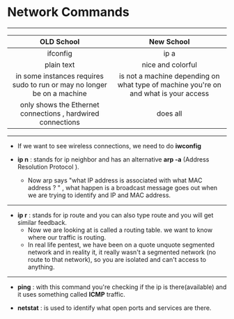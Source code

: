 # Network Commands

---

|                             **OLD School**                              |                                    **New School**                                    |
|:-----------------------------------------------------------------------:|:------------------------------------------------------------------------------------:|
|                                ifconfig                                 |                                         ip a                                         |
|                               plain text                                |                                  nice and colorful                                   |
| in some instances requires sudo to run or may no longer be on a machine | is not a machine depending on what type of machine you're on and what is your access |
|                         only shows the Ethernet connections , hardwired connections                         | does all                                                                                     |

---

- If we want to see wireless connections, we need to do **iwconfig** 

- **ip n** : stands for ip neighbor and has an alternative **arp -a** (Address Resolution Protocol ).
	- Now arp says "what IP address is associated with what MAC address ? " , what happen is a broadcast message goes out when we are trying to identify and IP and MAC address.

---

- **ip r** : stands for ip route and you can also type route and you will get similar feedback.
	- Now we are looking at is called a routing table. we want to know where our traffic is routing. 
	- In real life pentest,  we have been on a quote unquote segmented network and in reality it, it really wasn't a segmented network (no route to that network), so you are isolated and can't access to anything.

---

- **ping** : with this command you're checking if the ip is there(available)  and it uses something called **ICMP** traffic.

- **netstat** : is used to identify what open ports and services are there.
